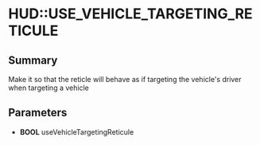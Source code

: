 # HUD::USE_VEHICLE_TARGETING_RETICULE

## Summary
Make it so that the reticle will behave as if targeting the vehicle's driver when targeting a vehicle

## Parameters
* **BOOL** useVehicleTargetingReticule
